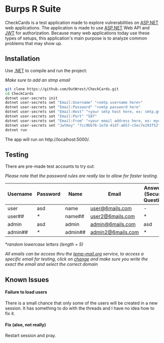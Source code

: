 # Burps R Suite

CheckCards is a test application made to explore vulnerabilities on [ASP.NET](https://dotnet.microsoft.com/apps/aspnet) web applications. The application is made to use [ASP.NET](https://dotnet.microsoft.com/apps/aspnet) Web API and [JWT](https://jwt.io/) for authorization. Because many web applications today use these types of setups, this application's main purpose is to analyze common problems that may show up. 

## Installation 

Use [.NET](https://dotnet.microsoft.com/download) to compile and run the project:

*Make sure to add an stmp email*

```bash
git clone https://github.com/OutWrest/CheckCards.git
cd CheckCards
dotnet user-secrets init
dotnet user-secrets set "Email:Username" "<smtp username here>"
dotnet user-secrets set "Email:Password" "<smtp password here"
dotnet user-secrets set "Email:Host" "<your smtp host here, ex: smtp.gmail.com"
dotnet user-secrets set "Email:Port" "587"
dotnet user-secrets set "Email:From" "<your email address here, ex: myusername@gmail.com"
dotnet user-secrets set "JwtKey" "7cc9bb76-1e7d-41d7-a657-c5ec7e293f52"
dotnet run
```

The app will run on http://localhost:5000/.

## Testing

There are pre-made test accounts to try out:

*Please note that the password rules are really lax to allow for faster testing.*

| Username | Password | Name    | Email             | Answer 1 (Security Question) | Answer 2 (Security Question) |
|----------|----------|---------|-------------------|------------------------------|------------------------------|
| user     | asd      | name    | user@6mails.com   | -                            | -                            |
| user##   | *        | name##  | user2@6mails.com  | *                            | *                            |
| admin    | asd      | admin   | admin@6mails.com  | asd                          | asd                          |
| admin##  | *        | admin## | admin2@6mails.com | *                            | *                            |

**random lowercase letters (length = 5)*

*All emails can be access thru the [temp-mail.org](https://temp-mail.org/en) service, to access a specific email for testing, click on [change](https://temp-mail.org/en/change) and make sure you write the exact the email and select the correct domain*

## Known Issues

#### Failure to load users

There is a small chance that only some of the users will be created in a new session. It has something to do with the threads and I have no idea how to fix it.

#### Fix (also, not really)

Restart session and pray.